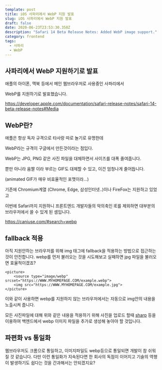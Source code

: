 ```yaml
---
template: post
title: iOS 사파리에서 WebP 지원 발표
slug: iOS 사파리에서 WebP 지원 발표
draft: false
date: 2020-06-23T23:53:30.358Z
description: "Safari 14 Beta Release Notes: Added WebP image support."
category: frontend
tags:
  - 사파리
  - WebP
---
```

## 사파리에서 WebP 지원하기로 발표

애플의 아이폰, 맥북 등에서 메인 웹브라우저로 사용중인 사파리에서

WebP를 지원하기로 발표했습니다.

<https://developer.apple.com/documentation/safari-release-notes/safari-14-beta-release-notes#Media>



## WebP란?

애플은 항상 독자 규격으로 타사랑 따로 놀기로 유명한데

WebP라는 규격이 구글에서 만든것이라는 점입다.

WebP는 JPG, PNG 같은 사진 파일을 대체하면서 사이즈를 대폭 줄여줍니다.

뿐만 아니라 움짤 이라 부르는 GIF도 대체할 수 있고, 이건 엄청나게 줄어듭니다. 

(animated GIF가 매우 비효율적인 포맷이라...)

기존에 Chromium계열 (Chrome, Edge, 삼성인터넷..)이나 FireFox는 지원하고 있었고

이번에 Safari까지 지원하니 프론트엔드 개발자들의 악의축인 IE를 제외하면 대부분의 브라우저에서 쓸 수 있게 된 셈입니다.

<https://caniuse.com/#search=webp>



## fallback 적용

아직 지원안하는 브라우저를 위해 img 태그에 fallback을 적용하는 방법으로 접근하는 것이 안전합니다.
webp를 먼저 불러오는 것을 시도해보고 실패하면 jpg 파일을 불러오면 효율적이겠죠? 

```
<picture>
	<source type="image/webp" srcset="https://WWW.MYHOMEPAGE.COM/example.webp">
	<img src="https://WWW.MYHOMEPAGE.COM/example.jpg">
</picture>
```

이와 같이 사용하면 webp를 지원하지 않는 브라우저에서는 자동으로 img안의 내용을 노출시켜 줍니다.

모든 사진파일에 대해 위와 같은 내용을 적용하기 위해 사진을 업로드 할때 [sharp](https://sharp.pixelplumbing.com/api-output#webp) 등을 이용하여 백엔드에서 webp 이미지 파일을 추가로 생성해 놓아야 할 것입니다.



## 파편화 vs 통일화

웹브라우저도 크롬으로 통일하고, 이미지파일도 webp등으로 통일되면 개발이 참 쉬워질 것 같습니다.
다만 이런 통일화가 지속된다면 한 회사의 독점이 이어지고 기술의 역행이 발생하기도 쉽다는 것을 간과해서는 안되겠지요?